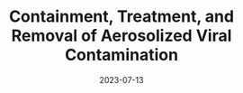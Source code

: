 ---
title: "Containment, Treatment, and Removal of Aerosolized Viral Contamination"
collection: patents
type: "Patent"
permalink: /publication/2023-07-13-COVID-PATENT
date: 2023-07-13
# venue:
# paperurl:
link: 'https://patents.google.com/patent/US20230218463A1/en'
# github:
# code:
citation: 'V. Kapila, V. Siderskiy, A. Granado, S. Kumar, T. Sowers, <b>H. K. Wazir</b>, M. Q. Kilcourse, S. P. Krishnamoorthy, R. Gonzalez, &quot;Containment, Treatment, and Removal of Aerosolized Viral Contamination,&quot; U.S. Patent Application 18002125, Jul. 13, 2023.'
---